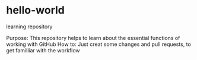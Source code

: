 # hello-world
learning repository

Purpose: This repository helps to learn about the essential functions of working with GitHub
How to: Just creat some changes and pull requests, to get familliar with the workflow
